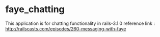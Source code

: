 faye_chatting
=============

This application is for chatting functionality in rails-3.1.0
reference link : http://railscasts.com/episodes/260-messaging-with-faye